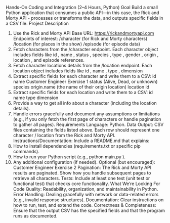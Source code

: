 Hands-On Coding and Integration (2–4 Hours,
Python)
Goal
Build a small Python application that consumes a public API—in this case, the
Rick and Morty API - processes or transforms the data, and outputs specific
fields in a CSV file.
Project Description
1. Use the Rick and Morty API
Base URL: https://rickandmortyapi.com
Endpoints of interest:
/character (for Rick and Morty characters)
/location (for places in the show)
/episode (for episode data)
2. Fetch characters from the /character endpoint.
Each character object includes fields like id , name , status , species , type ,
gender , origin , location , and episode references.
3. Fetch character locations details from the /location endpoint.
Each location object includes fields like id , name , type , dimension
4. Extract specific fields for each character and write them to a CSV:
id
name
Customer Engineer Exercise 1
status (Alive, Dead, or unknown)
species
origin.name (the name of their origin location)
location id
5. Extract specific fields for each location and write them to a CSV:
id
name
type
dimension
6. Provide a way to get all info about a character (including the location details).
7. Handle errors gracefully and document any assumptions or limitations (e.g., if
you only fetch the first page of characters or handle pagination to gather all
pages).
Requirements
Language: Python.
Data Output:
CSV files containing the fields listed above.
Each row should represent one character / location from the Rick and
Morty API.
Instructions/Documentation:
Include a README.md that explains:
1. How to install dependencies (requirements.txt or specific pip commands).
2. How to run your Python script (e.g., python main.py ).
3. Any additional configuration (if needed).
Optional (but encouraged):
Customer Engineer Exercise 2
Pagination: The Rick and Morty API results are paginated. Show how you
handle subsequent pages to retrieve all characters.
Tests: Include at least one test (unit test or functional test) that checks
core functionality.
What We’re Looking For
Code Quality: Readability, organization, and maintainability in Python.
Error Handling: Dealing gracefully with network or data-related errors (e.g.,
invalid response structures).
Documentation: Clear instructions on how to run, test, and extend the code.
Correctness & Completeness: Ensure that the output CSV has the specified
fields and that the program runs as documented.